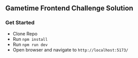 ## Gametime Frontend Challenge Solution

### Get Started

- Clone Repo
- Run `npm install`
- Run `npm run dev`
- Open browser and navigate to `http://localhost:5173/`
